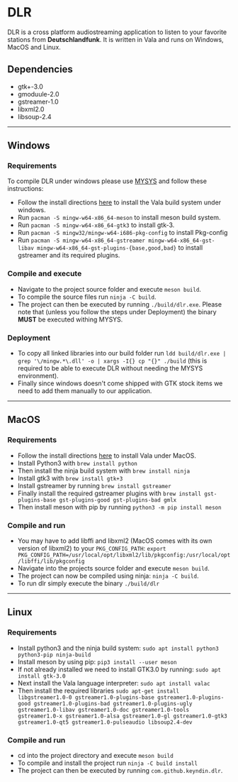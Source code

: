 # DLR

DLR is a cross platform audiostreaming application to listen to your favorite stations from **Deutschlandfunk**. It is written in Vala and runs on Windows, MacOS and Linux.

## Dependencies

* gtk+-3.0
* gmoduule-2.0
* gstreamer-1.0
* libxml2.0
* libsoup-2.4

---
## Windows

### Requirements

To compile DLR under windows please use [MYSYS](http://www.mingw.org/wiki/MSYS) and follow these instructions:

* Follow the install directions [here](https://wiki.gnome.org/Projects/Vala/ValaOnWindows ) to install the Vala build system under windows.
* Run ```pacman -S mingw-w64-x86_64-meson``` to install meson build system.
* Run ```pacman -S mingw-w64-x86_64-gtk3``` to install gtk-3.
* Run ```pacman -S mingw32/mingw-w64-i686-pkg-config``` to install Pkg-config
* Run ```pacman -S mingw-w64-x86_64-gstreamer mingw-w64-x86_64-gst-libav mingw-w64-x86_64-gst-plugins-{base,good,bad}``` to install gstreamer and its required plugins.

### Compile and execute

* Navigate to the project source folder and execute ```meson build```.
* To compile the source files run ```ninja -C build```.
* The project can then be executed by running ```./build/dlr.exe```. Please note that (unless you follow the steps under Deployment) the binary **MUST** be executed withing MYSYS.

### Deployment

* To copy all linked libraries into our build folder run ```ldd build/dlr.exe | grep '\/mingw.*\.dll' -o | xargs -I{} cp "{}" ./build``` (this is required to be able to execute DLR without needing the MYSYS environment).
* Finally since windows doesn't come shipped with GTK stock items we need to add them manually to our application.

---

## MacOS

### Requirements

* Follow the install directions [here](https://wiki.gnome.org/Projects/Vala/ValaOnOSX) to install Vala under MacOS.
* Install Python3 with ```brew install python```
* Then install the ninja build system with ```brew install ninja```
* Install gtk3 with ```brew install gtk+3```
* Install gstreamer by running ```brew install gstreamer```
* Finally install the required gstreamer plugins with ```brew install gst-plugins-base gst-plugins-good gst-plugins-bad gmlx```
* Then install meson with pip by running ```python3 -m pip install meson```

### Compile and run

* You may have to add libffi and libxml2 (MacOS comes with its own version of libxml2) to your ```PKG_CONFIG_PATH```: ```export PKG_CONFIG_PATH=/usr/local/opt/libxml2/lib/pkgconfig:/usr/local/opt/libffi/lib/pkgconfig```
* Navigate into the projects source folder and execute ```meson build```.
* The project can now be compiled using ninja: ```ninja -C build```.
* To run dlr simply execute the binary ```./build/dlr```

---

## Linux

### Requirements

* Install python3 and the ninja build system: ```sudo apt install python3 python3-pip ninja-build```
* Install meson by using pip: ```pip3 install --user meson```
* If not already installed we need to install GTK3.0 by running: ```sudo apt install gtk-3.0```
* Next install the Vala language interpreter: ```sudo apt install valac```
* Then install the required libraries
  ```sudo apt-get install libgstreamer1.0-0 gstreamer1.0-plugins-base gstreamer1.0-plugins-good gstreamer1.0-plugins-bad gstreamer1.0-plugins-ugly gstreamer1.0-libav gstreamer1.0-doc gstreamer1.0-tools gstreamer1.0-x gstreamer1.0-alsa gstreamer1.0-gl gstreamer1.0-gtk3 gstreamer1.0-qt5 gstreamer1.0-pulseaudio libsoup2.4-dev```

### Compile and run
* cd into the project directory and execute ```meson build```
* To compile and install the project run ```ninja -C build install```
* The project can then be executed by running ```com.github.keyndin.dlr```.
